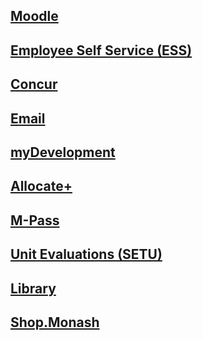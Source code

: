 ## [Moodle](http://moodle.vle.monash.edu/my/)
## [Employee Self Service (ESS)](https://eservices.monash.edu.au/irj/portal)
## [Concur](https://my.monash.edu.au/services/travel-and-expense/)
## [Email](http://mail.google.com/a/monash.edu)
## [myDevelopment](https://monash.csod.com/samldefault.aspx)
## [Allocate+](http://www.monash.edu/timetables/login.html)
## [M-Pass](https://monash-sp.blackboard.com/eAccounts/AccountSummary.aspx)
## [Unit Evaluations (SETU)](https://monash.bluera.com/monash)
## [Library](http://www.monash.edu/library)
## [Shop.Monash](https://shop.monash.edu/monash-sso/idp/login/)
